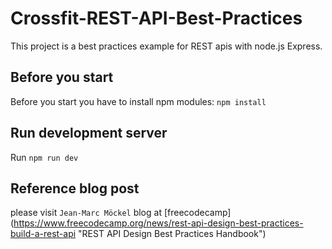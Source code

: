 # Crossfit-REST-API-Best-Practices

This project is a best practices example for REST apis with node.js Express.

## Before you start
Before you start you have to install npm modules: `npm install`

## Run development server
Run `npm run dev`

## Reference blog post
please visit `Jean-Marc Möckel` blog at [freecodecamp] (https://www.freecodecamp.org/news/rest-api-design-best-practices-build-a-rest-api "REST API Design Best Practices Handbook")